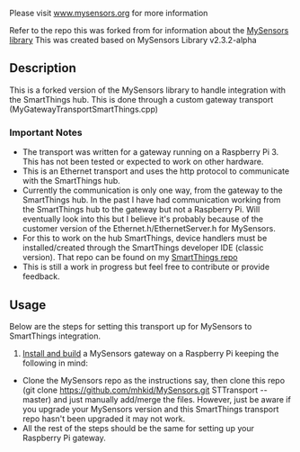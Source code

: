 Please visit www.mysensors.org for more information

Refer to the repo this was forked from for information about the [MySensors library](https://github.com/mysensors/MySensors)
This was created based on MySensors Library v2.3.2-alpha

## Description
This is a forked version of the MySensors library to handle integration with the SmartThings hub.  This is done through a
custom gateway transport (MyGatewayTransportSmartThings.cpp)

### Important Notes
* The transport was written for a gateway running on a Raspberry Pi 3.  This has not been tested or expected to work on other hardware.
* This is an Ethernet transport and uses the http protocol to communicate with the SmartThings hub.
* Currently the communication is only one way, from the gateway to the SmartThings hub.  In the past I have had communication working from the SmartThings hub to the gateway but not a Raspberry Pi.  Will eventually look into this but I believe it's probably because of the customer version of the Ethernet.h/EthernetServer.h for MySensors.
* For this to work on the hub SmartThings, device handlers must be installed/created through the SmartThings developer IDE (classic version).  That repo can be found on my [SmartThings repo](https://github.com/mhkid/IoT)
* This is still a work in progress but feel free to contribute or provide feedback.

## Usage
Below are the steps for setting this transport up for MySensors to SmartThings integration.  

1. [Install and build](https://www.mysensors.org/build/raspberry) a MySensors gateway on a Raspberry Pi keeping the following in mind:
  * Clone the MySensors repo as the instructions say, then clone this repo (git clone https://github.com/mhkid/MySensors.git STTransport --master) and just manually add/merge the files.  However, just be aware if you upgrade your MySensors version and this SmartThings transport repo hasn't been upgraded it may not work.
  * All the rest of the steps should be the same for setting up your Raspberry Pi gateway.

